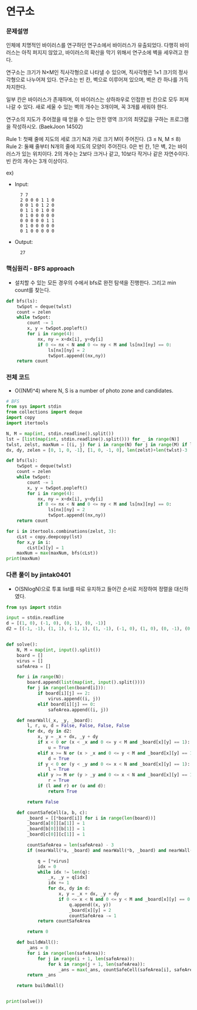 # 연구소

### 문제설명

인체에 치명적인 바이러스를 연구하던 연구소에서 바이러스가 유출되었다. 다행히 바이러스는 아직 퍼지지 않았고, 바이러스의 확산을 막기 위해서 연구소에 벽을 세우려고 한다.

연구소는 크기가 N×M인 직사각형으로 나타낼 수 있으며, 직사각형은 1×1 크기의 정사각형으로 나누어져 있다. 연구소는 빈 칸, 벽으로 이루어져 있으며, 벽은 칸 하나를 가득 차지한다.

일부 칸은 바이러스가 존재하며, 이 바이러스는 상하좌우로 인접한 빈 칸으로 모두 퍼져나갈 수 있다. 새로 세울 수 있는 벽의 개수는 3개이며, 꼭 3개를 세워야 한다.

연구소의 지도가 주어졌을 때 얻을 수 있는 안전 영역 크기의 최댓값을 구하는 프로그램을 작성하시오. (BaekJoon 14502)

Rule 1: 첫째 줄에 지도의 세로 크기 N과 가로 크기 M이 주어진다. (3 ≤ N, M ≤ 8)
Rule 2: 둘째 줄부터 N개의 줄에 지도의 모양이 주어진다. 0은 빈 칸, 1은 벽, 2는 바이러스가 있는 위치이다. 2의 개수는 2보다 크거나 같고, 10보다 작거나 같은 자연수이다. 빈 칸의 개수는 3개 이상이다.

ex)

- Input:

        7 7
        2 0 0 0 1 1 0
        0 0 1 0 1 2 0
        0 1 1 0 1 0 0
        0 1 0 0 0 0 0
        0 0 0 0 0 1 1
        0 1 0 0 0 0 0
        0 1 0 0 0 0 0

- Output:

        27


### 핵심원리 - BFS approach

- 설치할 수 있는 모든 경우의 수에서 bfs로 완전 탐색을 진행한다. 그리고 min count를 찾는다.

```python
def bfs(ls):
    twSpot = deque(twlst)
    count = zelen
    while twSpot:
        count -= 1
        x, y = twSpot.popleft()
        for i in range(4):
            nx, ny = x+dx[i], y+dy[i]
            if 0 <= nx < N and 0 <= ny < M and ls[nx][ny] == 0:
                ls[nx][ny] = 2
                twSpot.append((nx,ny))
    return count
```


### 전체 코드

- O((NM)^4) where N, S is a number of photo zone and candidates.

```python
# BFS
from sys import stdin
from collections import deque
import copy
import itertools

N, M = map(int, stdin.readline().split())
lst = [list(map(int, stdin.readline().split())) for _ in range(N)]
twlst, zelst, maxNum = [(i, j) for i in range(N) for j in range(M) if lst[i][j] == 2], [(i, j) for i in range(N) for j in range(M) if lst[i][j] == 0], 0
dx, dy, zelen = [0, 1, 0, -1], [1, 0, -1, 0], len(zelst)+len(twlst)-3

def bfs(ls):
    twSpot = deque(twlst)
    count = zelen
    while twSpot:
        count -= 1
        x, y = twSpot.popleft()
        for i in range(4):
            nx, ny = x+dx[i], y+dy[i]
            if 0 <= nx < N and 0 <= ny < M and ls[nx][ny] == 0:
                ls[nx][ny] = 2
                twSpot.append((nx,ny))
    return count

for i in itertools.combinations(zelst, 3):
    cLst = copy.deepcopy(lst)
    for x,y in i:
        cLst[x][y] = 1
    maxNum = max(maxNum, bfs(cLst))
print(maxNum)
```

### 다른 풀이 by jintak0401

- O(SNlogN)으로 투표 list를 따로 유지하고 들어간 순서로 저장하여 정렬을 대신하였다.

```python
from sys import stdin

input = stdin.readline
d = [(1, 0), (-1, 0), (0, 1), (0, -1)]
d2 = [(-1, -1), (1, 1), (-1, 1), (1, -1), (-1, 0), (1, 0), (0, -1), (0, 1)]


def solve():
    N, M = map(int, input().split())
    board = []
    virus = []
    safeArea = []

    for i in range(N):
        board.append(list(map(int, input().split())))
        for j in range(len(board[i])):
            if board[i][j] == 2:
                virus.append((i, j))
            elif board[i][j] == 0:
                safeArea.append((i, j))

    def nearWall(_x, _y, _board):
        l, r, u, d = False, False, False, False
        for dx, dy in d2:
            x, y = _x + dx, _y + dy
            if x < 0 or (x < _x and 0 <= y < M and _board[x][y] == 1):
                u = True
            elif x >= N or (x > _x and 0 <= y < M and _board[x][y] == 1):
                d = True
            if y < 0 or (y < _y and 0 <= x < N and _board[x][y] == 1):
                l = True
            elif y >= M or (y > _y and 0 <= x < N and _board[x][y] == 1):
                r = True
            if (l and r) or (u and d):
                return True

        return False

    def countSafeCell(a, b, c):
        _board = [[*board[i]] for i in range(len(board))]
        _board[a[0]][a[1]] = 1
        _board[b[0]][b[1]] = 1
        _board[c[0]][c[1]] = 1

        countSafeArea = len(safeArea) - 3
        if (nearWall(*a, _board) and nearWall(*b, _board) and nearWall(*c, _board)):

            q = [*virus]
            idx = 0
            while idx != len(q):
                _x, _y = q[idx]
                idx += 1
                for dx, dy in d:
                    x, y = _x + dx, _y + dy
                    if 0 <= x < N and 0 <= y < M and _board[x][y] == 0:
                        q.append((x, y))
                        _board[x][y] = 2
                        countSafeArea -= 1
            return countSafeArea

        return 0

    def buildWall():
        _ans = 0
        for i in range(len(safeArea)):
            for j in range(i + 1, len(safeArea)):
                for k in range(j + 1, len(safeArea)):
                    _ans = max(_ans, countSafeCell(safeArea[i], safeArea[j], safeArea[k]))
        return _ans

    return buildWall()


print(solve())
```
